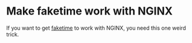 # Make faketime work with NGINX

If you want to get [faketime](https://github.com/wolfcw/libfaketime) to work with NGINX, you need this one weird trick.

